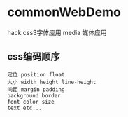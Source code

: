 # commonWebDemo
hack css3字体应用  media 媒体应用 


## css编码顺序

	定位 position float 
	大小 width height line-height 
	间距 margin padding
	background border  
	font color size
	text etc...
	